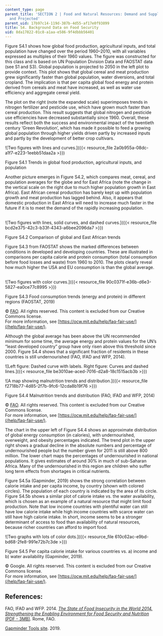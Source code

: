 ```yaml
---
content_type: page
parent_title: 'SECTION 2 | Food and Natural Resources: Demand and Supply, Current
  and Projected'
parent_uid: 17b97c14-119d-387b-4d55-af17e0f93899
title: S4. Background Data on Food Security
uid: 8da17822-01c8-a1aa-e586-9f4dbbb56401
---
```


Figure S4.1 shows how global food production, agricultural inputs, and total population have changed over the period 1960–2010, with all variables expressed as multiples of their 1960 values. The figure was constructed for this class and is based on UN Population Division Data and FAOSTAT data (see S1 and S3). Global population is projected to 2050 in the left plot to provide context. This plot shows that global cereal and meat production grew significantly faster than global population, water diversions, and total cropland. The implication is that per capita global food energy and protein derived from cereals and meat have increased, as well as water use efficiency and aggregate cereal yield. 

The plot on the right (note the expanded scale) superimposes trends in nitrogen fertilizer and pesticide use, which have grown much faster than cereal production. This result suggests that global nitrogen and pesticide use efficiencies have decreased substantially since 1960. Overall, these results reflect both the success and environmental impact of the twentieth century ‘Green Revolution’, which has made it possible to feed a growing global population through higher yields driven partly by increased inputs and partly by the development of better crop cultivars.

![Two figures with lines and curves.]({{< resource_file 2a0b955a-08dc-a1f7-e223-1eebb51daa2a >}})

Figure S4.1 Trends in global food production, agricultural inputs, and population

Another picture emerges in Figure S4.2, which compares meat, cereal, and population averages for the globe and for East Africa (note the change in the vertical scale on the right due to much higher population growth in East Africa). East African cereal production has barely kept up with population growth and meat production has lagged behind. Also, it appears that domestic production in East Africa will need to increase much faster in the future if it is to meet the demand of the rapidly increasing population.  
 

![Two figures with lines, solid curves, and dashed curves.]({{< resource_file bcd2e375-42c3-b33f-4343-a6bee2096da7 >}})

Figure S4.2 Comparison of global and East African trends

Figure S4.3 from FAOSTAT shows the marked differences between conditions in developed and developing countries. These are illustrated in comparisons per capita calorie and protein consumption (total consumption before food losses and waste) from 1960 to 2010. The plots clearly reveal how much higher the USA and EU consumption is than the global average.  
 

![Two figures with color curves.]({{< resource_file 90c0371f-e36b-d6e3-5827-ea0ce77c8995 >}})

Figure S4.3 Food consumption trends (energy and protein) in different regions (FAOSTAT, 2019)

© [FAO](http://www.fao.org). All rights reserved. This content is excluded from our Creative Commons license.  
For more information, see [https://ocw.mit.edu/help/faq-fair-use/](/help/faq-fair-use/).

Although the global average has been above the UN recommended minimum for some time, the average energy and protein values for the UN’s “least developed country” group have only risen above this threshold since 2000. Figure S4.4 shows that a significant fraction of residents in these countries is still undernourished (FAO, IFAD and WFP, 2014).

![Left figure: Dashed curve with labels. Right figure: Curves and dashed lines.]({{< resource_file be3010ae-aced-7016-d2a8-18c1515acb3b >}})

![A map showing malnutrition trends and distribution.]({{< resource_file f2718b77-4d85-2f7b-9fc6-12cda8b19f76 >}})

Figure S4.4 Malnutrition trends and distribution (FAO, IFAD and WFP, 2014)

© [FAO](http://www.fao.org). All rights reserved. This content is excluded from our Creative Commons license.  
For more information, see [https://ocw.mit.edu/help/faq-fair-use/](/help/faq-fair-use/).

The chart in the upper left of Figure S4.4 shows an approximate distribution of global energy consumption (in calories), with undernourished, overweight, and obesity percentages indicated. The trend plot in the upper right shows a gradual decline in the absolute numbers and percentage of undernourished people but the number given for 2011 is still above 800 million. The lower chart maps the percentages of undernourished in national populations. It gives estimates of around 30% in much of sub-Saharan Africa. Many of the undernourished in this region are children who suffer long term effects from shortages in critical nutrients.

Figure S4.5a (Gapminder, 2019) shows the strong correlation between calorie intake and per capita income, by country (shown with colored circles). The population of each country is indicated by the area of its circle. Figure S4.5b shows a similar plot of calorie intake vs. the water availability, which is chosen as an example of a natural resource that might limit food production. Note that low income countries with plentiful water can still have low calorie intake while high income countries with scarce water can still have high calorie intake. In short, income seems to be a stronger determinant of access to food than availability of natural resources, because richer countries can afford to import food.

![Two graphs with lots of color dots.]({{< resource_file 610c62ac-e9bd-bd68-2fe8-991e72b7c3de >}})

Figure S4.5 Per capita calorie intake for various countries vs. a) income and b) water availability (Gapminder, 2019).

© Google. All rights reserved. This content is excluded from our Creative Commons license.  
For more information, see [https://ocw.mit.edu/help/faq-fair-use/](/help/faq-fair-use/).

References:
-----------

FAO, IFAD and WFP. 2014. [_The State of Food Insecurity in the World 2014. Strengthening the Enabling Environment for Food Security and Nutrition_ (PDF - 3MB)](http://www.fao.org/3/a-i4030e.pdf). Rome, FAO.

[Gapminder Tools site](https://www.gapminder.org/tools/#$chart-type=bubbles). 2019.